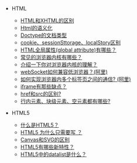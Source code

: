 * HTML
  * [HTML和XHTML的区别](basic.md)
  * [Html的语义化](html-yyh.md)
  * [Doctype的文档类型](html-doctype.md)
  * [cookie、sessionSttorage、localStory区别<span></span>](html-csl.md)
  * [HTML全局属性(global attribute)有哪些？](html-qjsx.md)
  * [常见的浏览器内核有哪些？](html-nk.md)
  * [介绍一下你对浏览器内核的理解？](html-nh.md)
  * [webSocket如何兼容低浏览器？(阿里)](websocket.md)
  * [如何实现浏览器内多个标签页之间的通信? (阿里)<span></span>](html-tx.md)
  * [iframe有那些缺点？ ](iframe.md)
  * [<span></span>href和src的区别?](html-hs.md)
  * [<span></span>行内元素、块级元素、空元素都有哪些?<span class='new'></span>](html-line.md)

* HTML5
  * [什么是HTML5？](html5.md)
  * [HTML5 为什么只需要写 <!DOCTYPE HTML>？](html5-1.md)
  * [Canvas和SVG的区别](html5-2.md)
  * [HTML5有哪些新特性？](html5-3.md)
  * [HTML5中的datalist是什么？](html-4.md)